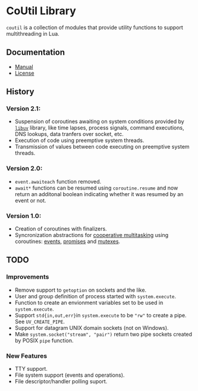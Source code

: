 CoUtil Library
==============

`coutil` is a collection of modules that provide utility functions to support multithreading in Lua.

Documentation
-------------

- [Manual](doc/manual.md)
- [License](LICENSE)

History
-------

### Version 2.1:
- Suspension of coroutines awaiting on system conditions provided by [`libuv`](https://libuv.org/) library, like time lapses, process signals, command executions, DNS lookups, data tranfers over socket, etc.
- Execution of code using preemptive system threads.
- Transmission of values between code executing on preemptive system threads.

### Version 2.0:
- `event.awaiteach` function removed.
- `await*` functions can be resumed using `coroutine.resume` and now return an additonal boolean indicating whether it was resumed by an event or not.

### Version 1.0:
- Creation of coroutines with finalizers.
- Syncronization abstractions for [cooperative multitasking](https://en.wikipedia.org/wiki/Cooperative_multitasking) using coroutines: [events](https://en.wikipedia.org/wiki/Async/await), [promises](https://en.wikipedia.org/wiki/Futures_and_promises) and [mutexes](https://en.wikipedia.org/wiki/Mutex).

TODO
----

### Improvements

- Remove support to `getoption` on sockets and the like.
- User and group definition of process started with `system.execute`.
- Function to create an envionment variables set to be used in `system.execute`.
- Support `std{in,out,err}`in `system.execute` to be `"rw"` to create a pipe. See `UV_CREATE_PIPE`.
- Support for datagram UNIX domain sockets (not on Windows).
- Make `system.socket("stream", "pair")` return two pipe sockets created by POSIX `pipe` function.

### New Features

- TTY support.
- File system support (events and operations).
- File descriptor/handler polling suport.
